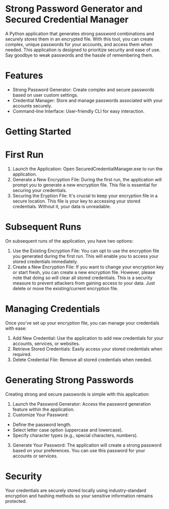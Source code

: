 # Strong Password Generator and Secured Credential Manager
A Python application that generates strong password combinations and securely stores them in an encrypted file. With this tool, you can create complex, unique passwords for your accounts, and access them when needed. This application is designed to prioritize security and ease of use. Say goodbye to weak passwords and the hassle of remembering them. 

# Features
- Strong Password Generator: Create complex and secure passwords based on user custom settings.<br>
- Credential Manager: Store and manage passwords associated with your accounts securely.<br>
- Command-line Interface: User-friendly CLI for easy interaction.<br>

# Getting Started
# First Run
1. Launch the Application: Open SecuredCredentialManager.exe to run the application.
2. Generate a New Encryption File: During the first run, the application will prompt you to generate a new encryption file. This file is essential for securing your credentials. 
3. Securing the Eryption File: It's crucial to keep your encryption file in a secure location. This file is your key to accessing your stored credentials. Without it, your data is unreadable.
   
# Subsequent Runs
On subsequent runs of the application, you have two options:
1. Use the Existing Encryption File: You can opt to use the encryption file you generated during the first run. This will enable you to access your stored credentials immediately.
2. Create a New Encryption File: If you want to change your encryption key or start fresh, you can create a new encryption file. However, please note that doing so will clear all stored credentials. This is a security measure to prevent attackers from gaining access to your data. Just delete or move the existing/current encryption file.

# Managing Credentials
Once you've set up your encryption file, you can manage your credentials with ease: 
1. Add New Credential: Use the application to add new credentials for your accounts, services, or websites.
2. Retrieve Stored Credentials: Easily access your stored credentials when required.
3. Delete Credential File: Remove all stored credentials when needed.

# Generating Strong Passwords
Creating strong and secure passwords is simple with this application:
1. Launch the Password Generator: Access the password generation feature within the application.
2. Customize Your Password: <br>
- Define the password length. <br>
- Select letter case option (uppercase and lowercase). <br>
- Specify character types (e.g., special characters, numbers). <br>
3. Generate Your Password: The application will create a strong password based on your preferences. You can use this password for your accounts or services.

# Security
Your credentials are securely stored locally using industry-standard encryption and hashing methods so your sensitive information remains protected. 

